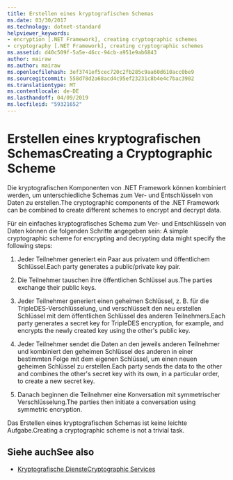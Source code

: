 ```yaml
---
title: Erstellen eines kryptografischen Schemas
ms.date: 03/30/2017
ms.technology: dotnet-standard
helpviewer_keywords:
- encryption [.NET Framework], creating cryptographic schemes
- cryptography [.NET Framework], creating cryptographic schemes
ms.assetid: d40c509f-5a5e-46cc-94cb-a951e9ab6843
author: mairaw
ms.author: mairaw
ms.openlocfilehash: 3ef3741ef5cec720c2fb285c9aa60d610acc0be9
ms.sourcegitcommit: 558d78d2a68acd4c95ef23231c8b4e4c7bac3902
ms.translationtype: MT
ms.contentlocale: de-DE
ms.lasthandoff: 04/09/2019
ms.locfileid: "59321652"
---
```

# <a name="creating-a-cryptographic-scheme"></a><span data-ttu-id="518c1-102">Erstellen eines kryptografischen Schemas</span><span class="sxs-lookup"><span data-stu-id="518c1-102">Creating a Cryptographic Scheme</span></span>
<span data-ttu-id="518c1-103">Die kryptografischen Komponenten von .NET Framework können kombiniert werden, um unterschiedliche Schemas zum Ver- und Entschlüsseln von Daten zu erstellen.</span><span class="sxs-lookup"><span data-stu-id="518c1-103">The cryptographic components of the .NET Framework can be combined to create different schemes to encrypt and decrypt data.</span></span>  
  
 <span data-ttu-id="518c1-104">Für ein einfaches kryptografisches Schema zum Ver- und Entschlüsseln von Daten können die folgenden Schritte angegeben sein: </span><span class="sxs-lookup"><span data-stu-id="518c1-104">A simple cryptographic scheme for encrypting and decrypting data might specify the following steps:</span></span>  
  
1. <span data-ttu-id="518c1-105">Jeder Teilnehmer generiert ein Paar aus privatem und öffentlichem Schlüssel.</span><span class="sxs-lookup"><span data-stu-id="518c1-105">Each party generates a public/private key pair.</span></span>  
  
2. <span data-ttu-id="518c1-106">Die Teilnehmer tauschen ihre öffentlichen Schlüssel aus.</span><span class="sxs-lookup"><span data-stu-id="518c1-106">The parties exchange their public keys.</span></span>  
  
3. <span data-ttu-id="518c1-107">Jeder Teilnehmer generiert einen geheimen Schlüssel, z. B. für die TripleDES-Verschlüsselung, und verschlüsselt den neu erstellen Schlüssel mit dem öffentlichen Schlüssel des anderen Teilnehmers.</span><span class="sxs-lookup"><span data-stu-id="518c1-107">Each party generates a secret key for TripleDES encryption, for example, and encrypts the newly created key using the other's public key.</span></span>  
  
4. <span data-ttu-id="518c1-108">Jeder Teilnehmer sendet die Daten an den jeweils anderen Teilnehmer und kombiniert den geheimen Schlüssel des anderen in einer bestimmten Folge mit dem eigenen Schlüssel, um einen neuen geheimen Schlüssel zu erstellen.</span><span class="sxs-lookup"><span data-stu-id="518c1-108">Each party sends the data to the other and combines the other's secret key with its own, in a particular order, to create a new secret key.</span></span>  
  
5. <span data-ttu-id="518c1-109">Danach beginnen die Teilnehmer eine Konversation mit symmetrischer Verschlüsselung.</span><span class="sxs-lookup"><span data-stu-id="518c1-109">The parties then initiate a conversation using symmetric encryption.</span></span>  
  
 <span data-ttu-id="518c1-110">Das Erstellen eines kryptografischen Schemas ist keine leichte Aufgabe.</span><span class="sxs-lookup"><span data-stu-id="518c1-110">Creating a cryptographic scheme is not a trivial task.</span></span>
  
## <a name="see-also"></a><span data-ttu-id="518c1-111">Siehe auch</span><span class="sxs-lookup"><span data-stu-id="518c1-111">See also</span></span>

- [<span data-ttu-id="518c1-112">Kryptografische Dienste</span><span class="sxs-lookup"><span data-stu-id="518c1-112">Cryptographic Services</span></span>](../../../docs/standard/security/cryptographic-services.md)

